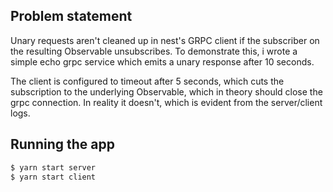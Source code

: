 ## Problem statement

Unary requests aren't cleaned up in nest's GRPC client if the subscriber on the resulting Observable
unsubscribes. To demonstrate this, i wrote a simple echo grpc service which emits a unary response
after 10 seconds.

The client is configured to timeout after 5 seconds, which cuts the subscription to the underlying
Observable, which in theory should close the grpc connection. In reality it doesn't, which is
evident from the server/client logs.

## Running the app

```bash
$ yarn start server
$ yarn start client
```
